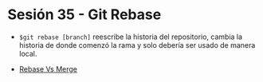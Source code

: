 # Sesión 35 - Git Rebase

* `$git rebase [branch]` reescribe la historia del repositorio, cambia la historia de donde comenzó la rama y solo debería ser usado de manera local.

* [Rebase Vs Merge](https://hackernoon.com/git-merge-vs-rebase-whats-the-diff-76413c117333 "Rebase Vs Merge")
